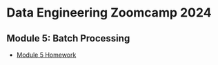 # Data Engineering Zoomcamp 2024

## Module 5: Batch Processing

- [Module 5 Homework](homework_5.ipynb)
